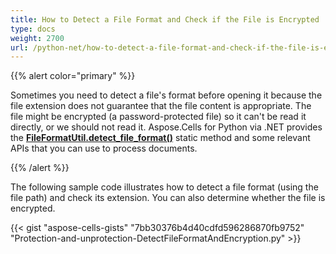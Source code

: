 ```yaml
---
title: How to Detect a File Format and Check if the File is Encrypted
type: docs
weight: 2700
url: /python-net/how-to-detect-a-file-format-and-check-if-the-file-is-encrypted/
---
```


{{% alert color="primary" %}}

Sometimes you need to detect a file's format before opening it because the file extension does not guarantee that the file content is appropriate. The file might be encrypted (a password-protected file) so it can't be read it directly, or we should not read it. Aspose.Cells for Python via .NET provides the [**FileFormatUtil.detect_file_format()**](https://reference.aspose.com/cells/python-net/aspose.cells/fileformatutil/detect_file_format) static method and some relevant APIs that you can use to process documents.

{{% /alert %}}

The following sample code illustrates how to detect a file format (using the file path) and check its extension. You can also determine whether the file is encrypted.

{{< gist "aspose-cells-gists" "7bb30376b4d40cdfd596286870fb9752" "Protection-and-unprotection-DetectFileFormatAndEncryption.py" >}}

